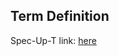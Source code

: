 ## Term Definition

Spec-Up-T link: <a href='https://weboftrust.github.io/WOT-terms/docs/glossary/keri’s-algorithm-for-witness-agreement'>here</a>
